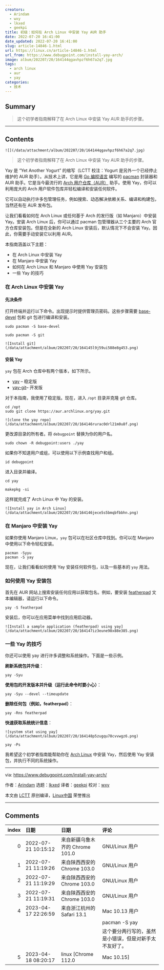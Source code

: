 ```yaml
---
creators:
  - Arindam
  - wxy
  - lkxed
  - geekpi
title: 初级：如何在 Arch Linux 中安装 Yay AUR 助手
date: 2022-07-20 16:41:00
date_updated: 2022-07-20 16:41:00
slug: article-14846-1.html
url: https://linux.cn/article-14846-1.html
url_from: https://www.debugpoint.com/install-yay-arch/
image: album/202207/20/164144qgavhpzf6h67a2q7.jpg
tags:
  - arch linux
  - aur
  - yay
categories:
  - 技术
---
```


## Summary

> 这个初学者指南解释了在 Arch Linux 中安装 Yay AUR 助手的步骤。

***

<!-- more -->

## Contents

`![](/data/attachment/album/202207/20/164144qgavhpzf6h67a2q7.jpg)`

> 
> 这个初学者指南解释了在 Arch Linux 中安装 Yay AUR 助手的步骤。
> 
> 
> 

Yay 是 “Yet Another Yogurt” 的缩写（LCTT 校注：Yogurt 是另外一个已经停止维护的 AUR 助手）。从技术上讲，它是用 [Go 编程语言](https://golang.org/) 编写的 [pacman](https://wiki.archlinux.org/index.php/pacman) 封装器和 AUR 助手。它是当今最流行的 [Arch 用户仓库（AUR）](https://wiki.archlinux.org/index.php/Arch_User_Repository) 助手。使用 Yay，你可以利用庞大的 Arch 用户软件包库并轻松编译和安装任何软件。

它可以自动执行许多包管理任务，例如搜索、动态解决依赖关系、编译和构建包，当然还有在 AUR 发布包。

让我们看看如何在 Arch Linux 或任何基于 Arch 的发行版（如 Manjaro）中安装 Yay。安装 Arch Linux 后，你可以通过 pacman 包管理器从三个主要的 Arch 官方仓库安装包。但是在全新的 Arch Linux 安装后，默认情况下不会安装 Yay。因此，你需要手动安装它以利用 AUR。

本指南涵盖以下主题：

* 在 Arch Linux 中安装 Yay
* 在 Manjaro 中安装 Yay
* 如何在 Arch Linux 和 Manjaro 中使用 Yay 安装包
* 一些 Yay 的技巧

### 在 Arch Linux 中安装 Yay

#### 先决条件

打开终端并运行以下命令。出现提示时提供管理员密码。这些步骤需要 [base-devel](https://aur.archlinux.org/packages/meta-group-base-devel/) 包和 git 包进行编译和安装。

```shell
sudo pacman -S base-devel
```

```shell
sudo pacman -S git
```

`![Install git](/data/attachment/album/202207/20/164145l9j59ui588e8g453.png)`

#### 安装 Yay

`yay` 包在 Arch 仓库中有两个版本，如下所示。

* [yay](https://aur.archlinux.org/packages/yay/) – 稳定版
* [yay-git](https://aur.archlinux.org/packages/yay-git/)– 开发版

对于本指南，我使用了稳定版。现在，进入 `/opt` 目录并克隆 git 仓库。

```shell
cd /opt
sudo git clone https://aur.archlinux.org/yay.git
```

`![clone the yay repo](/data/attachment/album/202207/20/164146rurac0drl21m0u8f.png)`

更改源目录的所有者。将 `debugpoint` 替换为你的用户名。

```shell
sudo chown -R debugpoint:users ./yay
```

如果你不知道用户或组，可以使用以下示例查找用户和组。

```shell
id debugpoint
```

进入目录并编译。

```shell
cd yay
```

```shell
makepkg -si
```

这样就完成了 Arch Linux 中 Yay 的安装。

`![Install yay in Arch Linux](/data/attachment/album/202207/20/164146jece5s5bmqbfbbhn.png)`

### 在 Manjaro 中安装 Yay

如果你使用 Manjaro Linux，`yay` 包可以在社区仓库中找到。你可以在 Manjaro 中使用以下命令轻松安装。

```shell
pacman -Syyu  
pacman -S yay
```

现在，让我们看看如何使用 Yay 安装任何软件包，以及一些基本的 `yay` 用法。

### 如何使用 Yay 安装包

首先在 AUR 网站上搜索安装任何应用以获取包名。例如，要安装 [featherpad](https://aur.archlinux.org/packages/featherpad-git/) 文本编辑器，请运行以下命令。

```shell
yay -S featherpad
```

安装后，你可以在应用菜单中找到应用启动器。

`![Install a sample application (featherpad) using yay](/data/attachment/album/202207/20/164147iz3eune98x88e385.png)`

### 一些 Yay 的技巧

你还可以使用 yay 进行许多调整和系统操作。下面是一些示例。

**刷新系统包并升级**：

```shell
yay -Syu
```

**使用包的开发版本并升级（运行此命令时要小心）**：

```shell
yay -Syu --devel --timeupdate
```

**删除任何包（例如，featherpad）**：

```shell
yay -Rns featherpad
```

**快速获取系统统计信息**：

`![system stat using yay](/data/attachment/album/202207/20/164148p5zugqu78cvvwgz6.png)`

```shell
yay -Ps
```

我希望这个初学者指南能帮助你在 [Arch Linux](https://www.debugpoint.com/tag/arch-linux/) 中安装 Yay，然后使用 Yay 安装包，并执行不同的系统操作。

---

via: <https://www.debugpoint.com/install-yay-arch/>

作者：[Arindam](https://www.debugpoint.com/author/admin1/) 选题：[lkxed](https://github.com/lkxed) 译者：[geekpi](https://github.com/geekpi) 校对：[wxy](https://github.com/wxy)

本文由 [LCTT](https://github.com/LCTT/TranslateProject) 原创编译，[Linux中国](https://linux.cn/) 荣誉推出

***

## Comments

|   index | 日期                | 日期                                           | 评论                                                                                                 |
|--------:|:--------------------|:-----------------------------------------------|:-----------------------------------------------------------------------------------------------------|
|       0 | 2022-07-21 10:15:12 | 来自新疆乌鲁木齐的 Chrome 101.0|GNU/Linux 用户 | 我还是喜欢用paru，感觉比yay更强大~                                        |
|       1 | 2022-07-21 11:19:26 | 来自陕西西安的 Chrome 103.0|GNU/Linux 用户     | 没有全组件软件包的本地源系统，很让人在没有网络的时候（被QIANG）抓狂！！！ |
|       2 | 2022-07-21 11:19:29 | 来自陕西西安的 Chrome 103.0|GNU/Linux 用户     | 没有全组件软件包的本地源系统，很让人在没有网络的时候（被QIANG）抓狂！！！ |
|       3 | 2022-07-21 11:19:31 | 来自陕西西安的 Chrome 103.0|GNU/Linux 用户     | 没有全组件软件包的本地源系统，很让人在没有网络的时候（被QIANG）抓狂！！！ |
|       4 | 2023-04-17 22:26:59 | 来自浙江杭州的 Safari 13.1|Mac 10.13 用户      | pacman -Syyu<br />                                                        |
|         |                     |                                                | pacman -S yay<br />                                                       |
|         |                     |                                                | 这个要分两行写的，虽然是小错误，但是对新手太不友好了。                                               |
|       5 | 2023-04-18 08:20:17 | linux [Chrome 112.0|Mac 10.15]                 | 谢谢，是笔误。                                                            |
